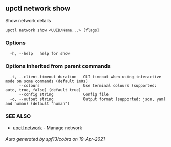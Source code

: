 ## upctl network show

Show network details

```
upctl network show <UUID/Name...> [flags]
```

### Options

```
  -h, --help   help for show
```

### Options inherited from parent commands

```
  -t, --client-timeout duration   CLI timeout when using interactive mode on some commands (default 1m0s)
      --colours                   Use terminal colours (supported: auto, true, false) (default true)
      --config string             Config file
  -o, --output string             Output format (supported: json, yaml and human) (default "human")
```

### SEE ALSO

* [upctl network](upctl_network.md)	 - Manage network

###### Auto generated by spf13/cobra on 19-Apr-2021
